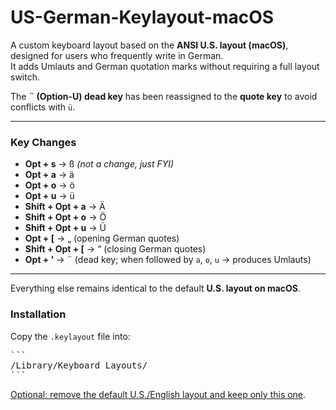 # US-German-Keylayout-macOS  

A custom keyboard layout based on the **ANSI U.S. layout (macOS)**, designed for users who frequently write in German.  
It adds Umlauts and German quotation marks without requiring a full layout switch.  

The **¨ (Option-U) dead key** has been reassigned to the **quote key** to avoid conflicts with `ü`.  

---

### Key Changes  

- **Opt + s** → ß *(not a change, just FYI)*  
- **Opt + a** → ä  
- **Opt + o** → ö  
- **Opt + u** → ü  
- **Shift + Opt + a** → Ä  
- **Shift + Opt + o** → Ö  
- **Shift + Opt + u** → Ü  
- **Opt + [** → „ (opening German quotes)  
- **Shift + Opt + [** → “ (closing German quotes)  
- **Opt + '** → ¨ (dead key; when followed by `a`, `o`, `u` → produces Umlauts)  

---

Everything else remains identical to the default **U.S. layout on macOS**.  

### Installation  

Copy the `.keylayout` file into:

<pre>
```  
/Library/Keyboard Layouts/  
```  
</pre>

[Optional: remove the default U.S./English layout and keep only this one](https://apple.stackexchange.com/a/60521).